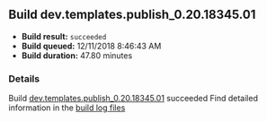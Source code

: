 ## Build dev.templates.publish_0.20.18345.01
- **Build result:** `succeeded`
- **Build queued:** 12/11/2018 8:46:43 AM
- **Build duration:** 47.80 minutes
### Details
Build [dev.templates.publish_0.20.18345.01](https://winappstudio.visualstudio.com/web/build.aspx?pcguid=a4ef43be-68ce-4195-a619-079b4d9834c2&builduri=vstfs%3a%2f%2f%2fBuild%2fBuild%2f26728) succeeded
Find detailed information in the [build log files](https://uwpctdiags.blob.core.windows.net/buildlogs/dev.templates.publish_0.20.18345.01_logs.zip)
